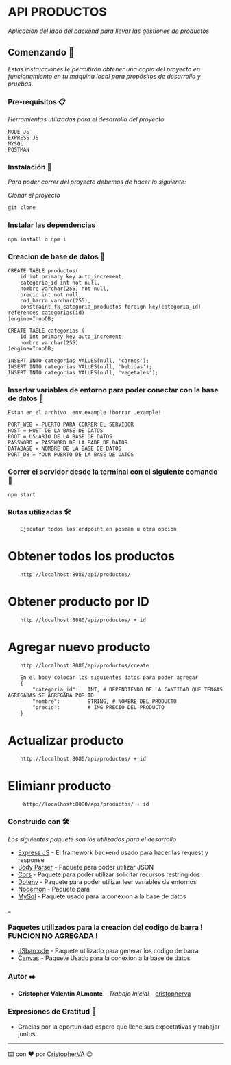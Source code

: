 # API PRODUCTOS

_Aplicacion del lado del backend para llevar las gestiones de productos_

## Comenzando 🚀

_Estas instrucciones te permitirán obtener una copia del proyecto en funcionamiento en tu máquina local para propósitos de desarrollo y pruebas._

### Pre-requisitos 📋

_Herramientas utilizadas para el desarrollo del proyecto_

```
NODE JS
EXPRESS JS
MYSQL
POSTMAN
```

### Instalación 🔧

_Para poder correr del proyecto debemos de hacer lo siguiente:_

_Clonar el proyecto_

```
git clone 
```

### Instalar las dependencias

```
npm install o npm i
```

### Creacion de base de datos 🔧

```
CREATE TABLE productos(
	id int primary key auto_increment,
    categoria_id int not null,
    nombre varchar(255) not null,
    precio int not null,
    cod_barra varchar(255),
    constraint fk_categoria_productos foreign key(categoria_id) references categorias(id)
)engine=InnoDB;

CREATE TABLE categorias (
	id int primary key auto_increment,
    nombre varchar(255)
)engine=InnoDB;

INSERT INTO categorias VALUES(null, 'carnes');
INSERT INTO categorias VALUES(null, 'bebidas');
INSERT INTO categorias VALUES(null, 'vegetales');
```

### Insertar variables de entorno para poder conectar con la base de datos 🔧

```
Estan en el archivo .env.example !borrar .example!

PORT_WEB = PUERTO PARA CORRER EL SERVIDOR
HOST = HOST DE LA BASE DE DATOS
ROOT = USUARIO DE LA BASE DE DATOS
PASSWORD = PASSWORD DE LA BADE DE DATOS
DATABASE = NOMBRE DE LA BASE DE DATOS
PORT_DB = YOUR PUERTO DE LA BASE DE DATOS
```

### Correr el servidor desde la terminal con el siguiente comando 🔧

```
npm start
```


### Rutas utilizadas 🛠️

```
    Ejecutar todos los endpoint en posman u otra opcion
```
 
# Obtener todos los productos

```
    http://localhost:8080/api/productos/
```

# Obtener producto por ID

```
    http://localhost:8080/api/productos/ + id
```

# Agregar nuevo producto
```
    http://localhost:8080/api/productos/create

    En el body colocar los siguientes datos para poder agregar
    {
        "categoria_id":   INT, # DEPENDIENDO DE LA CANTIDAD QUE TENGAS AGREGADAS SE AGREGARA POR ID
        "nombre":         STRING, # NOMBRE DEL PRODUCTO
        "precio":         # ING PRECIO DEL PRODUCTO
    }   
```

# Actualizar producto

```
    http://localhost:8080/api/productos/ + id
```

# Elimianr producto
```
     http://localhost:8080/api/productos/ + id
```

### Construido con 🛠️

_Los siguientes paquete son los utilizados para el desarrollo_

* [Express JS](https://expressjs.com/es/) - El framework backend usado para hacer las request y response
* [Body Parser](https://www.npmjs.com/package/body-parser) - Paquete para poder utilizar JSON
* [Cors](https://www.npmjs.com/package/cors) - Paquete para poder utilizar solicitar recursos restringidos
* [Dotenv](https://www.npmjs.com/package/dotenv) - Paquete para poder utilizar leer variables de entornos
* [Nodemon](https://www.npmjs.com/package/nodemon) - Paquete para 
* [MySql](https://www.npmjs.com/package/mysql) - Paquete usado para la conexion a la base de datos

_
### Paquetes utilizados para la creacion del codigo de barra ! FUNCION NO AGREGADA !

* [JSbarcode](https://www.npmjs.com/package/jsbarcode) - Paquete utilizado para generar los codigo de barra
* [Canvas](https://rometools.github.io/rome/) - Paquete Usado para la conexion a la base de datos

### Autor ✒️

* **Cristopher Valentin ALmonte** - *Trabajo Inicial* - [cristopherva](https://github.com/cristopherva)

### Expresiones de Gratitud 🎁

* Gracias por la oportunidad espero que llene sus expectativas y trabajar juntos .

---
⌨️ con ❤️ por [CristopherVA](https://github.com/cristopherva) 😊
